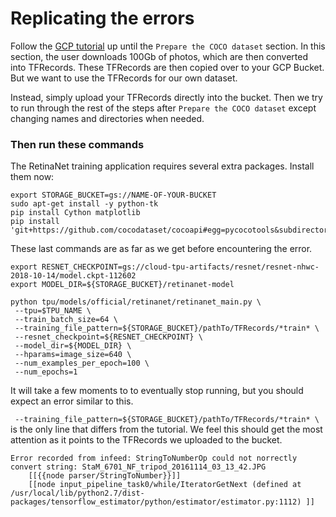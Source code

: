 # Replicating the errors

Follow the [GCP tutorial](https://cloud.google.com/tpu/docs/tutorials/retinanet) up until the `Prepare the COCO dataset` section. In this section, the user downloads 100Gb of photos, which are then converted into TFRecords. These TFRecords are then copied over to your GCP Bucket. But we want to use the TFRecords for our own dataset. 

Instead, simply upload your TFRecords directly into the bucket. Then we try to run through the rest of the steps after `Prepare the COCO dataset` except changing names and directories when needed. 

### Then run these commands

The RetinaNet training application requires several extra packages. Install them now:
```
export STORAGE_BUCKET=gs://NAME-OF-YOUR-BUCKET
sudo apt-get install -y python-tk
pip install Cython matplotlib
pip install 'git+https://github.com/cocodataset/cocoapi#egg=pycocotools&subdirectory=PythonAPI'
```

These last commands are as far as we get before encountering the error. 

```
export RESNET_CHECKPOINT=gs://cloud-tpu-artifacts/resnet/resnet-nhwc-2018-10-14/model.ckpt-112602
export MODEL_DIR=${STORAGE_BUCKET}/retinanet-model

python tpu/models/official/retinanet/retinanet_main.py \
 --tpu=$TPU_NAME \
 --train_batch_size=64 \
 --training_file_pattern=${STORAGE_BUCKET}/pathTo/TFRecords/*train* \
 --resnet_checkpoint=${RESNET_CHECKPOINT} \
 --model_dir=${MODEL_DIR} \
 --hparams=image_size=640 \
 --num_examples_per_epoch=100 \
 --num_epochs=1
```

It will take a few moments to to eventually stop running, but you should expect an error similar to this.

` --training_file_pattern=${STORAGE_BUCKET}/pathTo/TFRecords/*train* \` is the only line that differs from the tutorial. We feel this should get the most attention as it points to the TFRecords we uploaded to the bucket. 

```
Error recorded from infeed: StringToNumberOp could not norrectly convert string: StaM_6701_NF_tripod_20161114_03_13_42.JPG
	[[{{node parser/StringToNumber}}]]
    [[node input_pipeline_task0/while/IteratorGetNext (defined at /usr/local/lib/python2.7/dist-packages/tensorflow_estimator/python/estimator/estimator.py:1112) ]]
```
